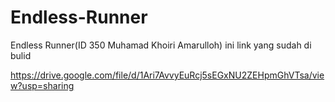 # Endless-Runner
Endless Runner(ID 350 Muhamad Khoiri Amarulloh)
ini link yang sudah di bulid

https://drive.google.com/file/d/1Ari7AvvyEuRcj5sEGxNU2ZEHpmGhVTsa/view?usp=sharing
